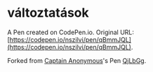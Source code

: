 # változtatások

A Pen created on CodePen.io. Original URL: [https://codepen.io/nszilvi/pen/qBmmJQL](https://codepen.io/nszilvi/pen/qBmmJQL).



Forked from [Captain Anonymous](http://codepen.io/anon/)'s Pen [QjLbGg](http://codepen.io/anon/pen/QjLbGg/).
